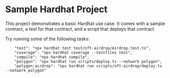 # Sample Hardhat Project

This project demonstrates a basic Hardhat use case. It comes with a sample contract, a test for that contract, and a script that deploys that contract.

Try running some of the following tasks:

```shell
    "test": "npx hardhat test test/nft-airdrop/Airdrop.test.ts",
    "coverage": "npx hardhat coverage --testfiles test",
    "compile": "npx hardhat compile",
    "polygon": "npx hardhat run scripts/deploy.ts --network polygon",
    "polygon:airdrop": "npx hardhat run scripts/nft-airdrop/deploy.ts --network polygon"
```
